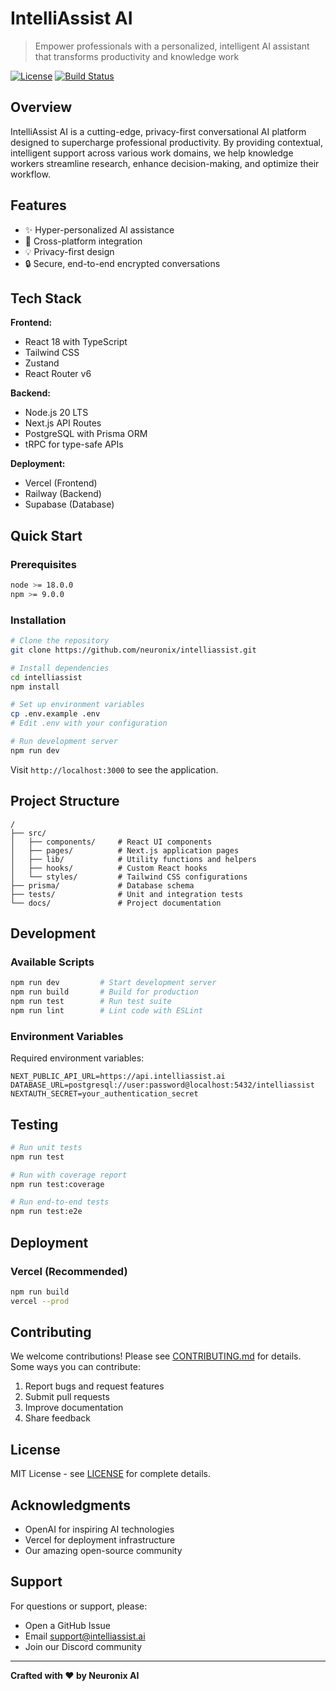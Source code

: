 # IntelliAssist AI

> Empower professionals with a personalized, intelligent AI assistant that transforms productivity and knowledge work

[![License](https://img.shields.io/badge/license-MIT-blue.svg)](LICENSE)
[![Build Status](https://img.shields.io/badge/build-passing-brightgreen.svg)](https://github.com/neuronix/intelliassist)

## Overview

IntelliAssist AI is a cutting-edge, privacy-first conversational AI platform designed to supercharge professional productivity. By providing contextual, intelligent support across various work domains, we help knowledge workers streamline research, enhance decision-making, and optimize their workflow.

## Features

- ✨ Hyper-personalized AI assistance
- 🚀 Cross-platform integration
- 💡 Privacy-first design
- 🔒 Secure, end-to-end encrypted conversations

## Tech Stack

**Frontend:**
- React 18 with TypeScript
- Tailwind CSS
- Zustand
- React Router v6

**Backend:**
- Node.js 20 LTS
- Next.js API Routes
- PostgreSQL with Prisma ORM
- tRPC for type-safe APIs

**Deployment:**
- Vercel (Frontend)
- Railway (Backend)
- Supabase (Database)

## Quick Start

### Prerequisites

```bash
node >= 18.0.0
npm >= 9.0.0
```

### Installation

```bash
# Clone the repository
git clone https://github.com/neuronix/intelliassist.git

# Install dependencies
cd intelliassist
npm install

# Set up environment variables
cp .env.example .env
# Edit .env with your configuration

# Run development server
npm run dev
```

Visit `http://localhost:3000` to see the application.

## Project Structure

```
/
├── src/
│   ├── components/     # React UI components
│   ├── pages/          # Next.js application pages
│   ├── lib/            # Utility functions and helpers
│   ├── hooks/          # Custom React hooks
│   └── styles/         # Tailwind CSS configurations
├── prisma/             # Database schema
├── tests/              # Unit and integration tests
└── docs/               # Project documentation
```

## Development

### Available Scripts

```bash
npm run dev         # Start development server
npm run build       # Build for production
npm run test        # Run test suite
npm run lint        # Lint code with ESLint
```

### Environment Variables

Required environment variables:

```env
NEXT_PUBLIC_API_URL=https://api.intelliassist.ai
DATABASE_URL=postgresql://user:password@localhost:5432/intelliassist
NEXTAUTH_SECRET=your_authentication_secret
```

## Testing

```bash
# Run unit tests
npm run test

# Run with coverage report
npm run test:coverage

# Run end-to-end tests
npm run test:e2e
```

## Deployment

### Vercel (Recommended)

```bash
npm run build
vercel --prod
```

## Contributing

We welcome contributions! Please see [CONTRIBUTING.md](CONTRIBUTING.md) for details. Some ways you can contribute:

1. Report bugs and request features
2. Submit pull requests
3. Improve documentation
4. Share feedback

## License

MIT License - see [LICENSE](LICENSE) for complete details.

## Acknowledgments

- OpenAI for inspiring AI technologies
- Vercel for deployment infrastructure
- Our amazing open-source community

## Support

For questions or support, please:
- Open a GitHub Issue
- Email support@intelliassist.ai
- Join our Discord community

---

**Crafted with ❤️ by Neuronix AI**